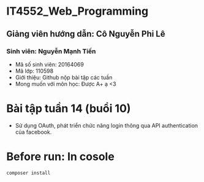 # IT4552_Web_Programming
## Giảng viên hướng dẫn: Cô **Nguyễn Phi Lê**
### Sinh viên: Nguyễn Mạnh Tiến
* Mã số sinh viên: 20164069
* Mã lớp: 110598
* Giới thiệu: Github nộp bài tập các tuần
* Mong muốn với môn học: Được A+ ạ <3

# Bài tập tuần 14 (buổi 10)
* Sử dụng OAuth, phát triển chức năng login thông qua API authentication của facebook.

# Before run: In cosole
    composer install

